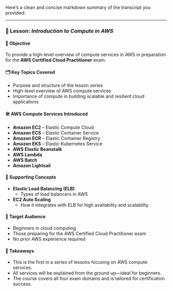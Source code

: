 Here’s a clean and concise markdown summary of the transcript you provided:

---

### 📘 Lesson: _Introduction to Compute in AWS_

#### 🎯 Objective

To provide a high-level overview of compute services in AWS in preparation for the **AWS Certified Cloud Practitioner** exam.

#### 🗂️ Key Topics Covered

- Purpose and structure of the lesson series
- High-level overview of AWS compute services
- Importance of compute in building scalable and resilient cloud applications

#### 🛠️ AWS Compute Services Introduced

- **Amazon EC2** – Elastic Compute Cloud
- **Amazon ECS** – Elastic Container Service
- **Amazon ECR** – Elastic Container Registry
- **Amazon EKS** – Elastic Kubernetes Service
- **AWS Elastic Beanstalk**
- **AWS Lambda**
- **AWS Batch**
- **Amazon Lightsail**

#### 🔄 Supporting Concepts

- **Elastic Load Balancing (ELB)**
  - Types of load balancers in AWS
- **EC2 Auto Scaling**
  - How it integrates with ELB for high availability and scalability

#### 👥 Target Audience

- Beginners in cloud computing
- Those preparing for the AWS Certified Cloud Practitioner exam
- No prior AWS experience required

#### 🧠 Takeaways

- This is the first in a series of lessons focusing on AWS compute services.
- All services will be explained from the ground up—ideal for beginners.
- The course covers all four exam domains and is tailored for certification success.
